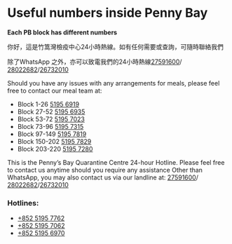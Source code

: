 # Useful numbers inside Penny Bay 

**Each PB block has different numbers**

你好，這是竹篙灣檢疫中心24小時熱線。如有任何需要或查詢，可隨時聯絡我們

除了WhatsApp 之外，亦可以致電我們的24小時熱線[27591600](tel:27591600)/ [28022682](tel:28022682)/[26732010](tel:26732010)

Should you have any issues with any arrangements for meals, please feel free to contact our meal team at:

- Block 1-26       [5195 6919](tel:+85251956919)
- Block 27-52      [5195 6935](tel:+85251956935)
- Block 53-72      [5195 7023](tel:+85251957023)
- Block 73-96      [5195 7315](tel:+85251957315)
- Block 97-149     [5195 7819](tel:+85251957819)
- Block 150-202    [5195 7829](tel:+85251957829)
- Block 203-220    [5195 7280](tel:+85251957280)

This is the Penny’s Bay Quarantine Centre 24-hour Hotline. Please feel free to contact us anytime should you require any assistance
Other than WhatsApp, you may also contact us via our landline at: [27591600](tel:27591600)/ [28022682](tel:28022682)/[26732010](tel:26732010)


### Hotlines: 


- [+852 5195 7762](https://api.whatsapp.com/send?phone=+85251957762)
- [+852 5195 7062](https://api.whatsapp.com/send?phone=+85251957062)
- [+852 5195 6970](https://api.whatsapp.com/send?phone=+85251956970)
